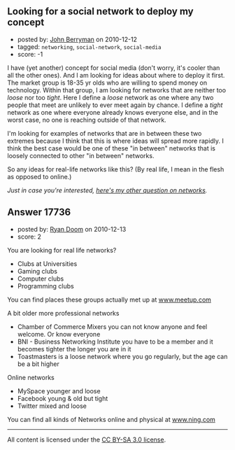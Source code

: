 ## Looking for a social network to deploy my concept

- posted by: [John Berryman](https://stackexchange.com/users/-1/4773-john-berryman) on 2010-12-12
- tagged: `networking`, `social-network`, `social-media`
- score: -1

I have (yet another) concept for social media (don't worry, it's cooler than all the other ones).  And I am looking for ideas about where to deploy it first.  The market group is 18-35 yr olds who are willing to spend money on technology.  Within that group, I am looking for networks that are neither too *loose* nor too *tight*.  Here I define a *loose* network as one where any two people that meet are unlikely to ever meet again by chance.  I define a *tight* network as one where everyone already knows everyone else, and in the worst case, no one is reaching outside of that network.

I'm looking for examples of networks that are in between these two extremes because I think that this is where ideas will spread more rapidly.  I think the best case would be one of these "in between" networks that is loosely connected to other "in between" networks.

So any ideas for real-life networks like this?  (By real life, I mean in the flesh as opposed to online.) 

*Just in case you're interested, [here's my other question on networks][1].*


  [1]: http://answers.onstartups.com/questions/3510/geography-in-a-social-network


## Answer 17736

- posted by: [Ryan Doom](https://stackexchange.com/users/-1/5655-ryan-doom) on 2010-12-13
- score: 2

You are looking for real life networks? 

 - Clubs at Universities
 - Gaming clubs
 - Computer clubs
 - Programming clubs

You can find places these groups actually met up at www.meetup.com

A bit older more professional networks 
 - Chamber of Commerce Mixers you can not know anyone and feel welcome. Or know everyone
 - BNI - Business Networking Institute you have to be a member and it becomes tighter the longer you are in it
 - Toastmasters is a loose network where you go regularly, but the age can be a bit higher

Online networks
 - MySpace younger and loose
 - Facebook young & old but tight
 - Twitter mixed and loose

You can find all kinds of Networks online and physical at www.ning.com 



---

All content is licensed under the [CC BY-SA 3.0 license](https://creativecommons.org/licenses/by-sa/3.0/).
